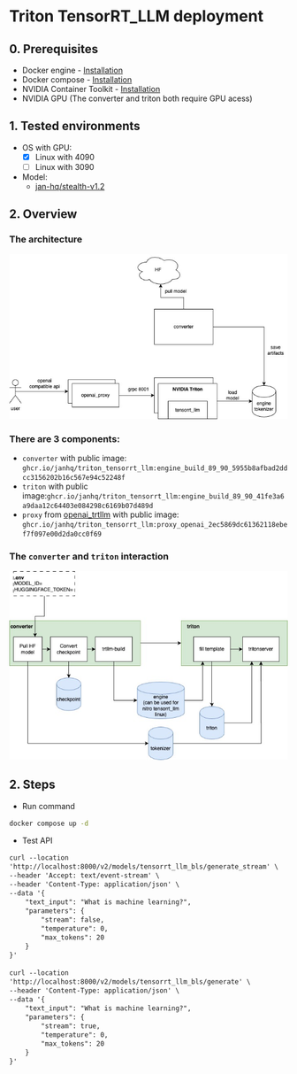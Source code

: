 # Triton TensorRT_LLM deployment

## 0. Prerequisites

- Docker engine - [Installation](https://docs.docker.com/engine/install/)
- Docker compose - [Installation](https://docs.docker.com/compose/install/)
- NVIDIA Container Toolkit - [Installation](https://docs.nvidia.com/datacenter/cloud-native/container-toolkit/latest/install-guide.html)
- NVIDIA GPU (The converter and triton both require GPU acess)

## 1. Tested environments

- OS with GPU:
  - [x] Linux with 4090
  - [ ] Linux with 3090
- Model:
  - [jan-hq/stealth-v1.2](https://huggingface.co/jan-hq/stealth-v1.2)

## 2. Overview

### The architecture

![High level architecture](/assets/images/architecture.jpg)

### There are 3 components:

- `converter` with public image: `ghcr.io/janhq/triton_tensorrt_llm:engine_build_89_90_5955b8afbad2ddcc3156202b16c567e94c52248f`
- `triton` with public image:`ghcr.io/janhq/triton_tensorrt_llm:engine_build_89_90_41fe3a6a9daa12c64403e084298c6169b07d489d`
- `proxy` from [openai_trtllm](https://github.com/janhq/openai_trtllm) with public image: `ghcr.io/janhq/triton_tensorrt_llm:proxy_openai_2ec5869dc61362118ebef7f097e00d2da0cc0f69`

### The `converter` and `triton` interaction

![Compose flow](/assets/images/triton_tensorrtllm_compose.jpg)

## 2. Steps

- Run command

```bash
docker compose up -d
```

- Test API

```
curl --location 'http://localhost:8000/v2/models/tensorrt_llm_bls/generate_stream' \
--header 'Accept: text/event-stream' \
--header 'Content-Type: application/json' \
--data '{
    "text_input": "What is machine learning?",
    "parameters": {
        "stream": false,
        "temperature": 0,
        "max_tokens": 20
    }
}'

curl --location 'http://localhost:8000/v2/models/tensorrt_llm_bls/generate' \
--header 'Content-Type: application/json' \
--data '{
    "text_input": "What is machine learning?",
    "parameters": {
        "stream": true,
        "temperature": 0,
        "max_tokens": 20
    }
}'
```

